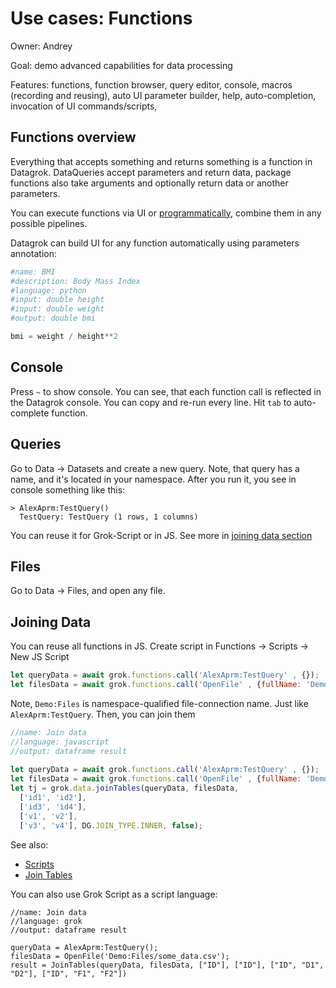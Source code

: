 <!-- TITLE: Use Cases: Functions -->
<!-- SUBTITLE: -->

# Use cases: Functions

Owner: Andrey

Goal: demo advanced capabilities for data processing

Features: functions, function browser, query editor, console, macros (recording and reusing), auto UI parameter builder,
help, auto-completion, invocation of UI commands/scripts,

## Functions overview

Everything that accepts something and returns something is a function in Datagrok. DataQueries accept parameters and return data, 
package functions also take arguments and optionally return data or another parameters.

You can execute functions via UI or [programmatically](https://public.datagrok.ai/js/samples/functions/calling), combine them in any possible pipelines.

Datagrok can build UI for any function automatically using parameters annotation:
```python
#name: BMI
#description: Body Mass Index
#language: python
#input: double height
#input: double weight
#output: double bmi

bmi = weight / height**2
```

## Console

Press `~` to show console. You can see, that each function call is reflected in the Datagrok console. You can copy and re-run every line.
Hit `tab` to auto-complete function.

## Queries

Go to Data -> Datasets and create a new query. Note, that query has a name, and it's located in your namespace. 
After you run it, you see in console something like this: 
```
> AlexAprm:TestQuery()
  TestQuery: TestQuery (1 rows, 1 columns)
```

You can reuse it for Grok-Script or in JS. See more in [joining data section](#joining-data)

## Files

Go to Data -> Files, and open any file. 

## Joining Data

You can reuse all functions in JS. Create script in Functions -> Scripts -> New JS Script
```javascript
let queryData = await grok.functions.call('AlexAprm:TestQuery' , {});
let filesData = await grok.functions.call('OpenFile' , {fullName: 'Demo:Files/some_data.csv'});
```
Note, `Demo:Files` is namespace-qualified file-connection name. Just like `AlexAprm:TestQuery`.
Then, you can join them
```javascript
//name: Join data
//language: javascript
//output: dataframe result
 
let queryData = await grok.functions.call('AlexAprm:TestQuery' , {});
let filesData = await grok.functions.call('OpenFile' , {fullName: 'Demo:Files/some_data.csv'});
let tj = grok.data.joinTables(queryData, filesData, 
  ['id1', 'id2'], 
  ['id3', 'id4'], 
  ['v1', 'v2'], 
  ['v3', 'v4'], DG.JOIN_TYPE.INNER, false);
```
See also:
- [Scripts](scripting.md)
- [Join Tables](https://public.datagrok.ai/js/samples/data-frame/join-link/join-tables.js)

You can also use Grok Script as a script language:
```
//name: Join data
//language: grok
//output: dataframe result
 
queryData = AlexAprm:TestQuery();
filesData = OpenFile('Demo:Files/some_data.csv');
result = JoinTables(queryData, filesData, ["ID"], ["ID"], ["ID", "D1", "D2"], ["ID", "F1", "F2"])
```